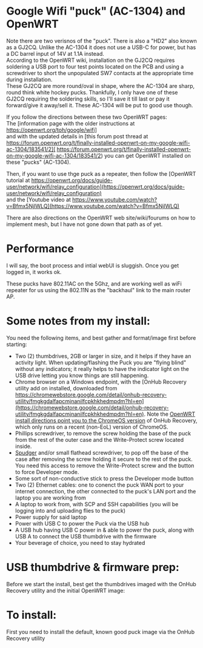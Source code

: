 # Google Wifi "puck" (AC-1304) and OpenWRT  
    
Note there are two verisnos of the "puck". There is also a "HD2" also known as a GJ2CQ. Unlike the AC-1304 it does not use a USB-C for power, but has a DC barrel input of 14V at 1.1A instead.   
According to the OpenWRT wiki, installation on the GJ2CQ requires soldering a USB port to four test points located on the PCB and using a screwdriver to short the unpopulated SW7 contacts at the appropriate time during installation.   
These GJ2CQ are more round/oval in shape, where the AC-1304 are sharp, round think white hockey pucks. Thankfully, I only have one of these GJ2CQ requiring the soldering skills, so I'll save it till last or pay it forward/give it away/sell it. These AC-1304 will be put to good use though.    
  
If you follow the directions between these two OpenWRT pages:    
The [information page with the older instructions at https://openwrt.org/toh/google/wifi]  
and with the updated details in [this forum post thread at https://forum.openwrt.org/t/finally-installed-openwrt-on-my-google-wifi-ac-1304/183541/2]( https://forum.openwrt.org/t/finally-installed-openwrt-on-my-google-wifi-ac-1304/183541/2) you can get OpenWRT installed on these "pucks" (AC-1304).  
  
Then, if you want to use thge puck as a repeater, then follow the [OpenWRT tutorial at https://openwrt.org/docs/guide-user/network/wifi/relay_configuration](https://openwrt.org/docs/guide-user/network/wifi/relay_configuration)      
and the [Youtube video at https://www.youtube.com/watch?v=Bfmx5NjIWLQ](https://www.youtube.com/watch?v=Bfmx5NjIWLQ)      
  
There are also directions on the OpenWRT web site/wiki/fourums on how to implement mesh, but I have not gone down that path as of yet. 
  
# Performance  
I will say, the boot process and intial webUI is sluggish. Once you get logged in, it works ok.   
  
These pucks have 802.11AC on the 5Ghz, and are working well as wiFi repeater for us using the 802.11N as the "backhaul" link to the main router AP.  
  
# Some notes from my install:   
You need the following items, and best gather and format/image first before starting:  
- Two (2) thumbdrives, 2GB or larger in size, and it helps if they have an activity light. When updating/flashing the Puck you are "flying blind" without any indicators; it really helps to have the indicator light on the USB drive letting you know things are still happening.   
- Chrome browser on a Windows endpoint, with the [OnHub Recovery utility add on installed, downloaded from https://chromewebstore.google.com/detail/onhub-recovery-utility/fmgkgdalfapcmjnanilfcpkhkhedmpdm?hl=en](https://chromewebstore.google.com/detail/onhub-recovery-utility/fmgkgdalfapcmjnanilfcpkhkhedmpdm?hl=en). Note the [OpenWRT install directions point you to the ChromeOS version](https://openwrt.org/toh/google/wifi) of OnHub Recovery, which only runs on a recent (non-EoL) version of ChromeOS.   
- Phillips screwdriver, to remove the screw holding the base of the puck from the rest of the outer case and the Write-Protect screw located inside.  
- [Spudger](https://en.wikipedia.org/wiki/Spudger) and/or small flathead screwdriver, to pop off the base of the case after removing the screw holding it secure to the rest of the puck. You need this access to remove the Write-Protect screw and the button to force Developer mode.  
- Some sort of non-conductive stick to press the Developer mode button  
- Two (2) Ethernet cables: one to conenct the puck WAN port to your internet connection, the other connected to the puck's LAN port and the laptop you are working from  
- A laptop to work from, with SCP and SSH capabilities (you will be logging into and uploading flies to the puck)  
- Power supply for said laptop  
- Power with USB C to power the Puck via the USB hub  
- A USB hub having USB C power in & able to power the puck, along with USB A to connect the USB thumbdrive with the firmware  
- Your beverage of choice, you need to stay hydrated  

# USB thumbdrive & firmware prep:   
  
Before we start the install, best get the thumbdrives imaged with the OnHub Recovery utility and the initial OpenWRT image:  
  
# To install:  
First you need to install the default, known good puck image via the OnHub Recovery utility  
  
